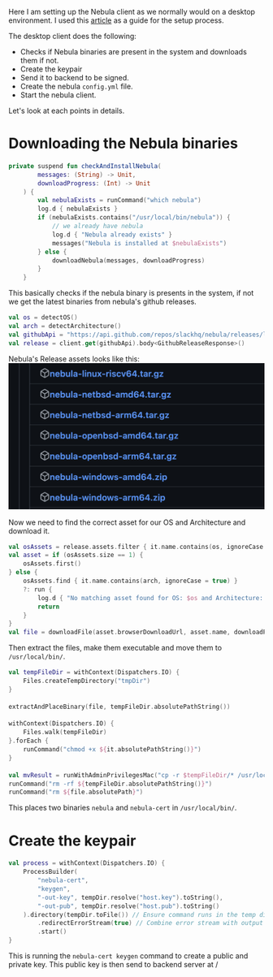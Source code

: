 Here I am setting up the Nebula client as we normally would on a desktop environment.
I used this [article](https://www.apalrd.net/posts/2023/network_nebula/) as a guide for the setup process.

The desktop client does the following:

- Checks if Nebula binaries are present in the system and downloads them if not.
- Create the keypair
- Send it to backend to be signed.
- Create the nebula `config.yml` file.
- Start the nebula client.

Let's look at each points in details.

# Downloading the Nebula binaries

```kotlin
private suspend fun checkAndInstallNebula(
        messages: (String) -> Unit,
        downloadProgress: (Int) -> Unit
    ) {
        val nebulaExists = runCommand("which nebula")
        log.d { nebulaExists }
        if (nebulaExists.contains("/usr/local/bin/nebula")) {
            // we already have nebula
            log.d { "Nebula already exists" }
            messages("Nebula is installed at $nebulaExists")
        } else {
            downloadNebula(messages, downloadProgress)
        }
    }
```

This basically checks if the nebula binary is presents in the system, if not we get the latest binaries from nebula's github releases.

```kotlin
val os = detectOS()
val arch = detectArchitecture()
val githubApi = "https://api.github.com/repos/slackhq/nebula/releases/latest"
val release = client.get(githubApi).body<GithubReleaseResponse>()
```

Nebula's Release assets looks like this:
![nebula release](../assets/images/nebula/releases.png)

Now we need to find the correct asset for our OS and Architecture and download it.

```kotlin
val osAssets = release.assets.filter { it.name.contains(os, ignoreCase = true) }
val asset = if (osAssets.size == 1) {
    osAssets.first()
} else {
    osAssets.find { it.name.contains(arch, ignoreCase = true) }
    ?: run {
        log.d { "No matching asset found for OS: $os and Architecture: $arch" }
        return
    }
}
val file = downloadFile(asset.browserDownloadUrl, asset.name, downloadProgress)
```
Then extract the files, make them executable and move them to `/usr/local/bin/`.

```kotlin
val tempFileDir = withContext(Dispatchers.IO) {
    Files.createTempDirectory("tmpDir")
}

extractAndPlaceBinary(file, tempFileDir.absolutePathString())

withContext(Dispatchers.IO) {
    Files.walk(tempFileDir)
}.forEach {
    runCommand("chmod +x ${it.absolutePathString()}")
}

val mvResult = runWithAdminPrivilegesMac("cp -r $tempFileDir/* /usr/local/bin/")
runCommand("rm -rf ${tempFileDir.absolutePathString()}")
runCommand("rm ${file.absolutePath}")
```

This places two binaries `nebula` and `nebula-cert` in `/usr/local/bin/`.

# Create the keypair

```kotlin
val process = withContext(Dispatchers.IO) {
    ProcessBuilder(
        "nebula-cert",
        "keygen",
        "-out-key", tempDir.resolve("host.key").toString(),
        "-out-pub", tempDir.resolve("host.pub").toString()
    ).directory(tempDir.toFile()) // Ensure command runs in the temp directory
        .redirectErrorStream(true) // Combine error stream with output stream
        .start()
}
```

This is running the `nebula-cert keygen` command to create a public and private key. This public key is then send to backend server at /
